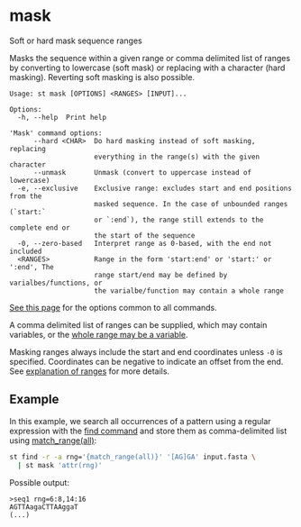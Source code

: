 # mask
Soft or hard mask sequence ranges

Masks the sequence within a given range or comma delimited list of ranges
by converting to lowercase (soft mask) or replacing with a character (hard
masking). Reverting soft masking is also possible.


```
Usage: st mask [OPTIONS] <RANGES> [INPUT]...

Options:
  -h, --help  Print help

'Mask' command options:
      --hard <CHAR>  Do hard masking instead of soft masking, replacing
                     everything in the range(s) with the given character
      --unmask       Unmask (convert to uppercase instead of lowercase)
  -e, --exclusive    Exclusive range: excludes start and end positions from the
                     masked sequence. In the case of unbounded ranges (`start:`
                     or `:end`), the range still extends to the complete end or
                     the start of the sequence
  -0, --zero-based   Interpret range as 0-based, with the end not included
  <RANGES>           Range in the form 'start:end' or 'start:' or ':end', The
                     range start/end may be defined by varialbes/functions, or
                     the varialbe/function may contain a whole range
```
[See this page](opts.md) for the options common to all commands.

A comma delimited list of ranges can be supplied, which may contain
variables, or the [whole range may be a variable](find.md#variablesfunctions-provided-by-the-find-command).

Masking ranges always include the start and end coordinates unless `-0` is
specified.
Coordinates can be negative to indicate an offset from the end.
See [explanation of ranges](ranges.md) for more details.

## Example

In this example, we search all occurrences of a pattern using a regular expression
with the [find command](find.md) and store them as comma-delimited list using
[match_range(all)](find.md#match_range):

```bash
st find -r -a rng='{match_range(all)}' '[AG]GA' input.fasta \
  | st mask 'attr(rng)'
```

Possible output:

```
>seq1 rng=6:8,14:16
AGTTAagaCTTAAggaT
(...)
```
